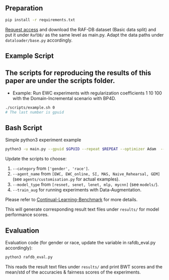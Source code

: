 ## Preparation
```bash
pip install -r requirements.txt
```
[Request access](http://www.whdeng.cn/raf/model1.html) and download the RAF-DB dataset (Basic data split) and put it under  ```RafDB/``` as the same level as main.py.
Adapt the data paths under ```dataloader/base.py``` accordingly.
   
## Example Script
The scripts for reproducing the results of this paper are under the scripts folder.
- 
- Example: Run EWC experiments with regularization coefficients 1 10 100 with the Domain-Incremental scenario with BP4D.  
```bash
./scripts/example.sh 0
# The last number is gpuid
```

## Bash Script
Simple python3 experiment example
```bash
python3 -u main.py --gpuid $GPUID --repeat $REPEAT --optimizer Adam  --no_class_remap --force_out_dim 7 --schedule 25 --batch_size 24 --model_type custom_cnn --model_name Net  --agent_type customization  --agent_name EWC  --lr 0.0001 --reg_coef 1 10 100  --category gender --train_aug
```
Update the scripts to choose:
1. ```--category``` from ```['gender', 'race']```.
2. ```--agent_name``` from ```[EWC, EWC_online, SI, MAS, Naive_Rehearsal, GEM]``` (see ```agents/customisation.py``` for actual examples). 
3. ```--model_type``` from ```[resnet, senet, lenet, mlp, mycnn]``` (see ```models/```).
4. `````--train_aug````` for running experiments with Data-Augmentation. 

Please refer to [Continual-Learning-Benchmark](https://github.com/GT-RIPL/Continual-Learning-Benchmark) for more details.

This will generate corresponding result text files under ```results/``` for model performance scores.

## Evaluation

Evaluation code (for gender or race, update the variable in rafdb_eval.py accordingly): 
```bash
python3 rafdb_eval.py
```

This reads the result text files under ```results/``` and print BWT scores and the mean/std of the accuracies & fairness scores of the experiments.
